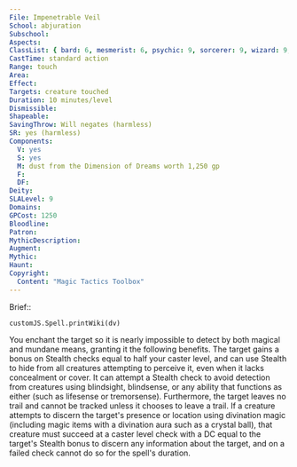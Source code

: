 ```yaml
---
File: Impenetrable Veil
School: abjuration
Subschool: 
Aspects: 
ClassList: { bard: 6, mesmerist: 6, psychic: 9, sorcerer: 9, wizard: 9, spiritualist: 6, witch: 9 }
CastTime: standard action
Range: touch
Area: 
Effect: 
Targets: creature touched
Duration: 10 minutes/level
Dismissible: 
Shapeable: 
SavingThrow: Will negates (harmless)
SR: yes (harmless)
Components:
  V: yes
  S: yes
  M: dust from the Dimension of Dreams worth 1,250 gp
  F: 
  DF: 
Deity: 
SLALevel: 9
Domains: 
GPCost: 1250
Bloodline: 
Patron: 
MythicDescription: 
Augment: 
Mythic: 
Haunt: 
Copyright:
  Content: "Magic Tactics Toolbox"
---
```

Brief:: 

```dataviewjs
customJS.Spell.printWiki(dv)
```

You enchant the target so it is nearly impossible to detect by both magical and mundane means, granting it the following benefits. The target gains a bonus on Stealth checks equal to half  your caster level, and can use Stealth to hide from all creatures attempting to perceive it, even when it lacks concealment or cover. It can attempt a Stealth check to avoid detection from creatures using blindsight, blindsense, or any ability that functions as either (such as lifesense or tremorsense). Furthermore, the target leaves no trail and cannot be tracked unless it chooses to leave a trail. If a creature attempts to discern the target's presence or location using divination magic (including magic items with a divination aura such as a crystal ball), that creature must succeed at a caster level check with a DC equal to the target's Stealth bonus to discern any information about the target, and on a failed check cannot do so for the spell's duration.
